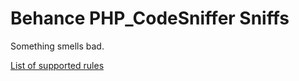 Behance PHP_CodeSniffer Sniffs
==========

Something smells bad.

[List of supported rules](https://github.com/behance/php-sniffs/wiki/Ruleset)
